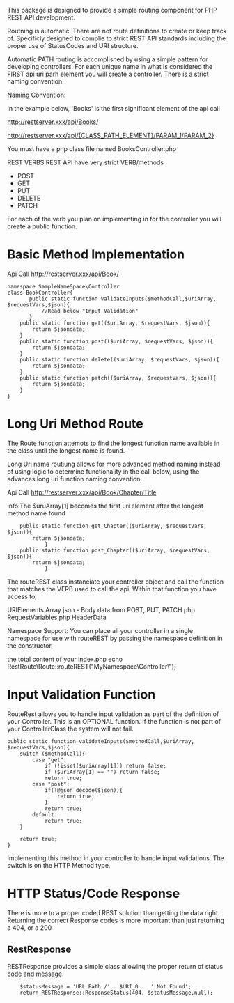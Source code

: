 This package is designed to provide a simple routing component for PHP REST API development.

Routning is automatic. There are not route definitions to create or keep track of. Specificly
designed to complie to strict REST API standards including the proper use of StatusCodes and
URI structure.

Automatic PATH routing is accomplished by using a simple pattern for developing controllers.
For each unique name in what is considered the FIRST api uri parh element you will create a
controller. There is a strict naming convention.

Naming Convention:

In the example below, 'Books' is the first significant element of the api call

http://restserver.xxx/api/Books/

http://restserver.xxx/api/{CLASS_PATH_ELEMENT}/PARAM_1/PARAM_2}

You must have a php class file named BooksController.php

REST VERBS
REST API have very strict VERB/methods

- POST
- GET
- PUT
- DELETE
- PATCH

For each of the verb you plan on implementing in for the controller you will create a public function.

Basic Method Implementation
=====

Api Call
http://restserver.xxx/api/Book/

	namespace SampleNameSpace\Controller
	class BookController{
	       public static function validateInputs($methodCall,$uriArray, $requestVars,$json){
	       	   //Read below "Input Validation"
	       }
		public static function get(($uriArray, $requestVars, $json)){
			return $jsondata;
		}
		public static function post(($uriArray, $requestVars, $json)){
			return $jsondata;
		}
		public static function delete(($uriArray, $requestVars, $json)){
			return $jsondata;
		}
		public static function patch(($uriArray, $requestVars, $json)){
			return $jsondata;
		}		
	}

Long Uri Method Route
=====

The Route function attemots to find the longest function name available in the class until the longest name is found.

Long Uri name routiung allows for more advanced method naming instead of using logic to determine functionality in the call below, using the advances long uri function naming convention.

Api Call
http://restserver.xxx/api/Book/Chapter/Title

info:The $uruArray[1] becomes the first uri element after the longest method name found
		
		public static function get_Chapter(($uriArray, $requestVars, $json)){
			return $jsondata;
                }
		public static function post_Chapter(($uriArray, $requestVars, $json)){
			return $jsondata;
                }
		


The routeREST class instanciate your controller object and call the function that matches the VERB used to call the api.
Within that function you have access to;

URIElements Array
json - Body data from POST, PUT, PATCH
php RequestVariables
php HeaderData

Namespace Support:
You can place all your controller in a single namespace for use with routeREST by passing the namespace definition in the
constructor.

the total content of your index.php
	echo RestRoute\Route::routeREST("MyNamespace\\Controller\\");


Input Validation Function
=========================

RouteRest allows you to handle input validation as part of the definition of your Controller. This is an OPTIONAL function. If the function is not part of your ControllerClass the system will not fail.

	public static function validateInputs($methodCall,$uriArray, $requestVars,$json){
		switch ($methodCall){
			case "get":
				if (!isset($uriArray[1])) return false;
				if ($uriArray[1] == "") return false;
				return true;
			case "post":
				if(!@json_decode($json)){
					return true;
				}
				return true;
			default:
				return true;
		}
		
		return true;
	}

Implementing this method in your controller to handle input validations. The switch is on the HTTP Method type.

HTTP Status/Code Response
=========================
There is more to a proper coded REST solution than getting the data right. Returning the correct Response codes is more important than just returning a 404, or a 200

RestResponse
------------
RESTResponse provides a simple class allowinq the proper return of status code and message.

		$statusMessage = 'URL Path /' . $URI_0 .  ' Not Found';
		return RESTResponse::ResponseStatus(404, $statusMessage,null);
			
